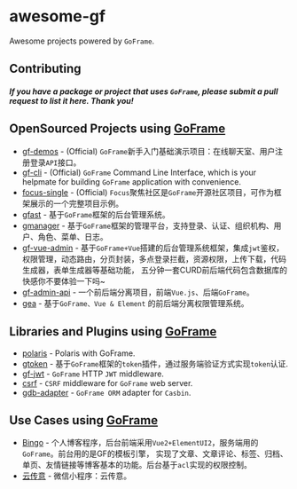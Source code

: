 # awesome-gf
Awesome projects powered by `GoFrame`.

## Contributing

#### *If you have a package or project that uses `GoFrame`, please submit a pull request to list it here. Thank you!*


## OpenSourced Projects using [GoFrame](https://github.com/gogf/gf)



- [gf-demos](https://github.com/gogf/gf-demos) - (Official) `GoFrame`新手入门基础演示项目：在线聊天室、用户注册登录`API`接口。
- [gf-cli](https://github.com/gogf/gf-cli) - (Official) `GoFrame` Command Line Interface, which is your helpmate for building `GoFrame` application with convenience.
- [focus-single](https://github.com/gogf/focus-single) - (Official) `Focus`聚焦社区是`GoFrame`开源社区项目，可作为框架展示的一个完整项目示例。
- [gfast](https://github.com/tiger1103/gfast) - 基于`GoFrame`框架的后台管理系统。
- [gmanager](https://github.com/goflyfox/gmanager) - 基于`GoFrame`框架的管理平台，支持登录、认证、组织机构、用户、角色、菜单、日志。
- [gf-vue-admin](https://gf-vue-admin.com/) - 基于`GoFrame+Vue`搭建的后台管理系统框架，集成`jwt`鉴权，权限管理，动态路由，分页封装，多点登录拦截，资源权限，上传下载，代码生成器，表单生成器等基础功能， 
五分钟一套CURD前后端代码包含数据库的快感你不要体验一下吗~
- [gf-admin-api](https://github.com/jangworn/gf-admin-api) - 一个前后端分离项目，前端`Vue.js`、后端`GoFrame`。
- [gea](https://github.com/1307super/gea) - 基于`GoFrame、Vue & Element` 的前后端分离权限管理系统。


## Libraries and Plugins using [GoFrame](https://github.com/gogf/gf)

- [polaris](https://github.com/gogf/polaris) - Polaris with GoFrame.
- [gtoken](https://github.com/goflyfox/gtoken) - 基于`GoFrame`框架的`token`插件，通过服务端验证方式实现`token`认证.
- [gf-jwt](https://github.com/gogf/gf-jwt) - `GoFrame` HTTP `JWT` middleware.
- [csrf](https://github.com/gogf/csrf) - `CSRF` middleware for `GoFrame` web server.
- [gdb-adapter](https://github.com/vance-liu/gdb-adapter) - `GoFrame ORM` adapter for `Casbin`.


## Use Cases using [GoFrame](https://github.com/gogf/gf)


- [Bingo](https://www.liming.me) - 个人博客程序，后台前端采用`Vue2+ElementUI2`，服务端用的`GoFrame`。前台用的是GF的模板引擎， 
实现了文章、文章评论、标签、归档、单页、友情链接等博客基本的功能。后台基于`acl`实现的权限控制。
- [云传意](https://homeapp.top/) - 微信小程序：云传意。
